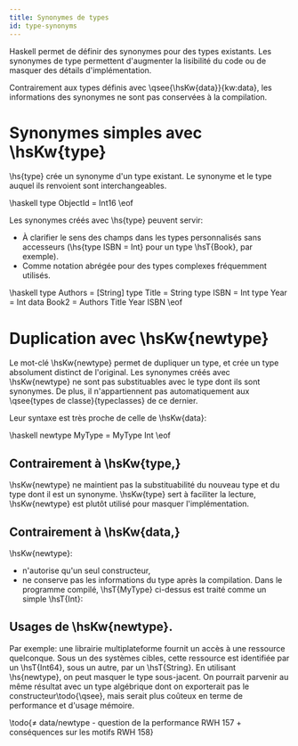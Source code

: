 ```yaml
---
title: Synonymes de types
id: type-synonyms
---
```


Haskell permet de définir des synonymes pour des types existants. Les synonymes de type permettent d'augmenter la lisibilité du code ou de masquer des détails d'implémentation.

Contrairement aux types définis avec \qsee{\hsKw{data}}{kw:data}, les informations des synonymes ne sont pas conservées à la compilation.

# Synonymes simples avec \hsKw{type}

\hs{type} crée un synonyme d'un type existant. Le synonyme et le type auquel ils renvoient sont interchangeables.

\haskell
type ObjectId = Int16
\eof

Les synonymes créés avec \hs{type} peuvent servir:

 - À clarifier le sens des champs dans les types personnalisés sans accesseurs (\hs{type ISBN = Int} pour un type \hsT{Book}, par exemple).
 - Comme notation abrégée pour des types complexes fréquemment utilisés.


\haskell
type Authors = [String]
type Title = String
type ISBN = Int
type Year = Int
data Book2 = Authors Title Year ISBN
\eof

# Duplication avec \hsKw{newtype}

Le mot-clé \hsKw{newtype} permet de dupliquer un type, et crée un type absolument distinct de l'original. Les synonymes créés avec \hsKw{newtype} ne sont pas substituables avec le type dont ils sont synonymes. De plus, il n'appartiennent pas automatiquement aux \qsee{types de classe}{typeclasses} de ce dernier.

Leur syntaxe est très proche de celle de \hsKw{data}:

\haskell
newtype MyType = MyType Int
\eof

## Contrairement à \hsKw{type,}

\hsKw{newtype} ne maintient pas la substituabilité du nouveau type et du type dont il est un synonyme. \hsKw{type} sert à faciliter la lecture, \hsKw{newtype} est plutôt utilisé pour masquer l'implémentation.

## Contrairement à \hsKw{data,}

\hsKw{newtype}:

 - n'autorise qu'un seul constructeur,
 - ne conserve pas les informations du type après la compilation. Dans le programme compilé, \hsT{MyType} ci-dessus est traité comme un simple \hsT{Int}:



## Usages de \hsKw{newtype}.

Par exemple: une librairie multiplateforme fournit un accès à une ressource quelconque. Sous un des systèmes cibles, cette ressource est identifiée par un \hsT{Int64}, sous un autre, par un \hsT{String}. En utilisant \hs{newtype}, on peut masquer le type sous-jacent. On pourrait parvenir au même résultat avec un type algébrique dont on exporterait pas le constructeur\todo{\\qsee}, mais serait plus coûteux en terme de performance et d'usage mémoire.

\todo{$\neq$ data/newtype - question de la performance RWH 157 + conséquences sur les motifs RWH 158}
